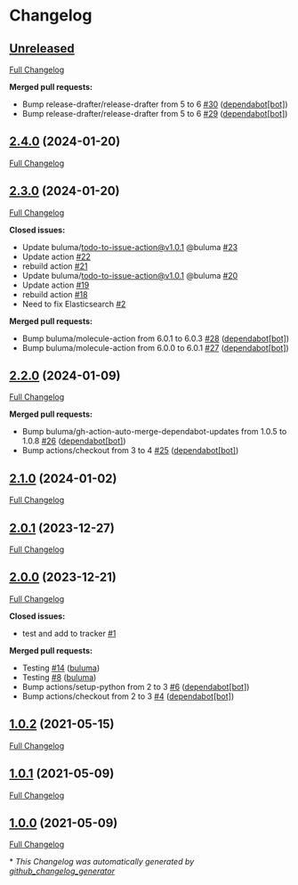# Changelog

## [Unreleased](https://github.com/buluma/ansible-role-kibana/tree/HEAD)

[Full Changelog](https://github.com/buluma/ansible-role-kibana/compare/2.4.0...HEAD)

**Merged pull requests:**

- Bump release-drafter/release-drafter from 5 to 6 [\#30](https://github.com/buluma/ansible-role-kibana/pull/30) ([dependabot[bot]](https://github.com/apps/dependabot))
- Bump release-drafter/release-drafter from 5 to 6 [\#29](https://github.com/buluma/ansible-role-kibana/pull/29) ([dependabot[bot]](https://github.com/apps/dependabot))

## [2.4.0](https://github.com/buluma/ansible-role-kibana/tree/2.4.0) (2024-01-20)

[Full Changelog](https://github.com/buluma/ansible-role-kibana/compare/2.3.0...2.4.0)

## [2.3.0](https://github.com/buluma/ansible-role-kibana/tree/2.3.0) (2024-01-20)

[Full Changelog](https://github.com/buluma/ansible-role-kibana/compare/2.2.0...2.3.0)

**Closed issues:**

- Update buluma/todo-to-issue-action@v1.0.1 @buluma [\#23](https://github.com/buluma/ansible-role-kibana/issues/23)
- Update action [\#22](https://github.com/buluma/ansible-role-kibana/issues/22)
- rebuild action [\#21](https://github.com/buluma/ansible-role-kibana/issues/21)
- Update buluma/todo-to-issue-action@v1.0.1 @buluma [\#20](https://github.com/buluma/ansible-role-kibana/issues/20)
- Update action [\#19](https://github.com/buluma/ansible-role-kibana/issues/19)
- rebuild action [\#18](https://github.com/buluma/ansible-role-kibana/issues/18)
- Need to fix Elasticsearch [\#2](https://github.com/buluma/ansible-role-kibana/issues/2)

**Merged pull requests:**

- Bump buluma/molecule-action from 6.0.1 to 6.0.3 [\#28](https://github.com/buluma/ansible-role-kibana/pull/28) ([dependabot[bot]](https://github.com/apps/dependabot))
- Bump buluma/molecule-action from 6.0.0 to 6.0.1 [\#27](https://github.com/buluma/ansible-role-kibana/pull/27) ([dependabot[bot]](https://github.com/apps/dependabot))

## [2.2.0](https://github.com/buluma/ansible-role-kibana/tree/2.2.0) (2024-01-09)

[Full Changelog](https://github.com/buluma/ansible-role-kibana/compare/2.1.0...2.2.0)

**Merged pull requests:**

- Bump buluma/gh-action-auto-merge-dependabot-updates from 1.0.5 to 1.0.8 [\#26](https://github.com/buluma/ansible-role-kibana/pull/26) ([dependabot[bot]](https://github.com/apps/dependabot))
- Bump actions/checkout from 3 to 4 [\#25](https://github.com/buluma/ansible-role-kibana/pull/25) ([dependabot[bot]](https://github.com/apps/dependabot))

## [2.1.0](https://github.com/buluma/ansible-role-kibana/tree/2.1.0) (2024-01-02)

[Full Changelog](https://github.com/buluma/ansible-role-kibana/compare/2.0.1...2.1.0)

## [2.0.1](https://github.com/buluma/ansible-role-kibana/tree/2.0.1) (2023-12-27)

[Full Changelog](https://github.com/buluma/ansible-role-kibana/compare/2.0.0...2.0.1)

## [2.0.0](https://github.com/buluma/ansible-role-kibana/tree/2.0.0) (2023-12-21)

[Full Changelog](https://github.com/buluma/ansible-role-kibana/compare/1.0.2...2.0.0)

**Closed issues:**

- test and add to tracker [\#1](https://github.com/buluma/ansible-role-kibana/issues/1)

**Merged pull requests:**

- Testing [\#14](https://github.com/buluma/ansible-role-kibana/pull/14) ([buluma](https://github.com/buluma))
- Testing [\#8](https://github.com/buluma/ansible-role-kibana/pull/8) ([buluma](https://github.com/buluma))
- Bump actions/setup-python from 2 to 3 [\#6](https://github.com/buluma/ansible-role-kibana/pull/6) ([dependabot[bot]](https://github.com/apps/dependabot))
- Bump actions/checkout from 2 to 3 [\#4](https://github.com/buluma/ansible-role-kibana/pull/4) ([dependabot[bot]](https://github.com/apps/dependabot))

## [1.0.2](https://github.com/buluma/ansible-role-kibana/tree/1.0.2) (2021-05-15)

[Full Changelog](https://github.com/buluma/ansible-role-kibana/compare/1.0.1...1.0.2)

## [1.0.1](https://github.com/buluma/ansible-role-kibana/tree/1.0.1) (2021-05-09)

[Full Changelog](https://github.com/buluma/ansible-role-kibana/compare/1.0.0...1.0.1)

## [1.0.0](https://github.com/buluma/ansible-role-kibana/tree/1.0.0) (2021-05-09)

[Full Changelog](https://github.com/buluma/ansible-role-kibana/compare/973e5118e34dde77f9089323739fd5a3ba38822f...1.0.0)



\* *This Changelog was automatically generated by [github_changelog_generator](https://github.com/github-changelog-generator/github-changelog-generator)*
